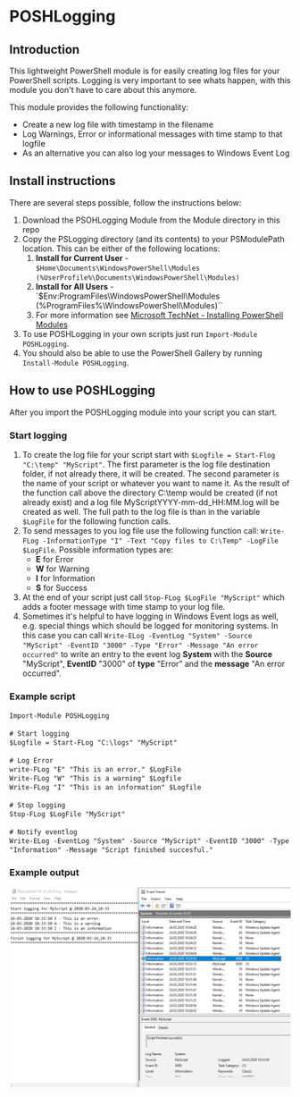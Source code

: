 # POSHLogging
## Introduction
This lightweight PowerShell module is for easily creating log files for your PowerShell scripts. Logging is very important to see whats happen, with this module you don't have to care about this anymore.

This module provides the following functionality:
- Create a new log file with timestamp in the filename
- Log Warnings, Error or informational messages with time stamp to that logfile
- As an alternative you can also log your messages to Windows Event Log

## Install instructions
There are several steps possible, follow the instructions below:

1. Download the PSOHLogging Module from the Module directory in this repo 
2. Copy the PSLogging directory (and its contents) to your PSModulePath location. This can be either of the following locations:
    1. **Install for Current User** - `$Home\Documents\WindowsPowerShell\Modules (%UserProfile%\Documents\WindowsPowerShell\Modules)`
    2. **Install for All Users** - `$Env:ProgramFiles\WindowsPowerShell\Modules (%ProgramFiles%\WindowsPowerShell\Modules)``
    3. For more information see [Microsoft TechNet - Installing PowerShell Modules](https://technet.microsoft.com/en-us/library/dd878350(v=vs.85).aspx)
3. To use POSHLogging in your own scripts just run `Import-Module POSHLogging`.
4. You should also be able to use the PowerShell Gallery by running `Install-Module POSHLogging`.

## How to use POSHLogging
After you import the POSHLogging module into your script you can start.
### Start logging
1. To create the log file for your script start with `$Logfile = Start-Flog "C:\temp" "MyScript"`. The first parameter is the log file destination folder, if not already there, it will be created. The second parameter is the name of your script or whatever you want to name it. As the result of the function call above the directory C:\temp would be created (if not already exist) and a log file MyScriptYYYY-mm-dd_HH:MM.log will be created as well. The full path to the log file is than in the variable `$LogFile` for the following function calls.
2. To send messages to you log file use the following function call: `Write-FLog -InformationType "I" -Text "Copy files to C:\Temp" -LogFile $LogFile`. Possible information types are:
    - **E** for Error
    - **W** for Warning
    - **I** for Information
    - **S** for Success
3. At the end of your script just call `Stop-FLog $LogFile "MyScript"` which adds a footer message with time stamp to your log file.
4. Sometimes it's helpful to have logging in Windows Event logs as well, e.g. special things which should be logged for monitoring systems. In this case you can call 
`Write-ELog -EventLog "System" -Source "MyScript" -EventID "3000" -Type "Error" -Message "An error occurred"` 
to write an entry to the event log **System** with the **Source** "MyScript", **EventID** "3000" of **type** "Error" and the **message**  "An error occurred".

### Example script
```
Import-Module POSHLogging

# Start logging
$Logfile = Start-FLog "C:\logs" "MyScript"

# Log Error
write-FLog "E" "This is an error." $LogFile
Write-FLog "W" "This is a warning" $Logfile
Write-FLog "I" "This is an information" $Logfile

# Stop logging
Stop-FLog $LogFile "MyScript"

# Notify eventlog 
Write-ELog -EventLog "System" -Source "MyScript" -EventID "3000" -Type "Information" -Message "Script finished succesful." 
``` 
### Example output
![Example output](https://github.com/thomaskrampe/POSHLogging/blob/master/images/sample-output.png "Example output")